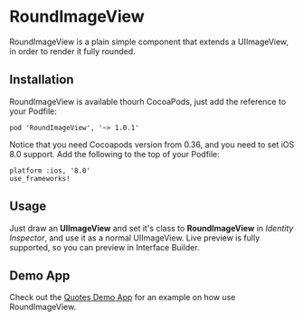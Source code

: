 # RoundImageView
RoundImageView is a plain simple component that extends a UIImageView, in order to render it fully rounded.

## Installation
RoundImageView is available thourh CocoaPods, just add the reference to your Podfile:

```
pod 'RoundImageView', '~> 1.0.1'
```

Notice that you need Cocoapods version from 0.36, and you need to set iOS 8.0 support. Add the following to the top of your Podfile:

```
platform :ios, '8.0'
use_frameworks!
```

## Usage
Just draw an **UIImageView** and set it's class to **RoundImageView** in _Identity Inspector_, and use it as a normal UIImageView. Live preview is fully supported, so you can preview in Interface Builder.

## Demo App
Check out the [Quotes Demo App](https://github.com/ravero/QuotesApp) for an example on how use RoundImageView.
